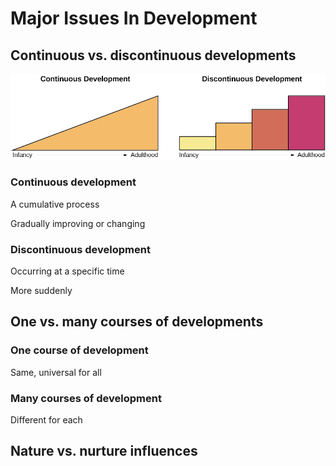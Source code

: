 # Major Issues In Development

## Continuous vs. discontinuous developments

![](continueous-vs-discontinuous.png)

### Continuous development

A cumulative process

Gradually improving or changing

### Discontinuous development

Occurring at a specific time

More suddenly

## One vs. many courses of developments

### One course of development

Same, universal for all

### Many courses of development

Different for each

## Nature vs. nurture influences